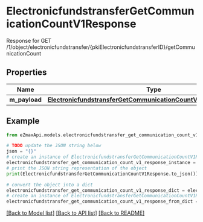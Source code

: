 # ElectronicfundstransferGetCommunicationCountV1Response

Response for GET /1/object/electronicfundstransfer/{pkiElectronicfundstransferID}/getCommunicationCount

## Properties

Name | Type | Description | Notes
------------ | ------------- | ------------- | -------------
**m_payload** | [**ElectronicfundstransferGetCommunicationCountV1ResponseMPayload**](ElectronicfundstransferGetCommunicationCountV1ResponseMPayload.md) |  | 

## Example

```python
from eZmaxApi.models.electronicfundstransfer_get_communication_count_v1_response import ElectronicfundstransferGetCommunicationCountV1Response

# TODO update the JSON string below
json = "{}"
# create an instance of ElectronicfundstransferGetCommunicationCountV1Response from a JSON string
electronicfundstransfer_get_communication_count_v1_response_instance = ElectronicfundstransferGetCommunicationCountV1Response.from_json(json)
# print the JSON string representation of the object
print(ElectronicfundstransferGetCommunicationCountV1Response.to_json())

# convert the object into a dict
electronicfundstransfer_get_communication_count_v1_response_dict = electronicfundstransfer_get_communication_count_v1_response_instance.to_dict()
# create an instance of ElectronicfundstransferGetCommunicationCountV1Response from a dict
electronicfundstransfer_get_communication_count_v1_response_from_dict = ElectronicfundstransferGetCommunicationCountV1Response.from_dict(electronicfundstransfer_get_communication_count_v1_response_dict)
```
[[Back to Model list]](../README.md#documentation-for-models) [[Back to API list]](../README.md#documentation-for-api-endpoints) [[Back to README]](../README.md)



